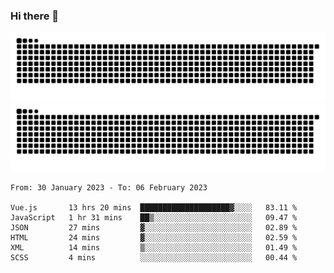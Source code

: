 ### Hi there 👋

![GitHub Snake Light](https://raw.githubusercontent.com/jichangee/jichangee/output/github-snake.svg#gh-light-mode-only)
![GitHub Snake dark](https://raw.githubusercontent.com/jichangee/jichangee/output/github-snake-dark.svg#gh-dark-mode-only)

<!--START_SECTION:waka-->

```text
From: 30 January 2023 - To: 06 February 2023

Vue.js       13 hrs 20 mins  ████████████████████▓░░░░   83.11 %
JavaScript   1 hr 31 mins    ██▒░░░░░░░░░░░░░░░░░░░░░░   09.47 %
JSON         27 mins         ▓░░░░░░░░░░░░░░░░░░░░░░░░   02.89 %
HTML         24 mins         ▓░░░░░░░░░░░░░░░░░░░░░░░░   02.59 %
XML          14 mins         ▒░░░░░░░░░░░░░░░░░░░░░░░░   01.49 %
SCSS         4 mins          ░░░░░░░░░░░░░░░░░░░░░░░░░   00.44 %
```

<!--END_SECTION:waka-->

<!--
![GitHub Snake Light](github-snake.svg#gh-light-mode-only)
![GitHub Snake dark](github-snake-dark.svg#gh-dark-mode-only)
-->

<!--
**jichangee/jichangee** is a ✨ _special_ ✨ repository because its `README.md` (this file) appears on your GitHub profile.

Here are some ideas to get you started:

- 🔭 I’m currently working on ...
- 🌱 I’m currently learning ...
- 👯 I’m looking to collaborate on ...
- 🤔 I’m looking for help with ...
- 💬 Ask me about ...
- 📫 How to reach me: ...
- 😄 Pronouns: ...
- ⚡ Fun fact: ...
-->
